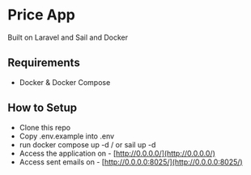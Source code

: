 
# Price App

Built on Laravel and Sail and Docker

## Requirements

- Docker & Docker Compose

## How to Setup

- Clone this repo
- Copy .env.example into .env
- run docker compose up -d / or sail up -d
- Access the application on - [http://0.0.0.0/](http://0.0.0.0/)
- Access sent emails on - [http://0.0.0.0:8025/](http://0.0.0.0:8025/)